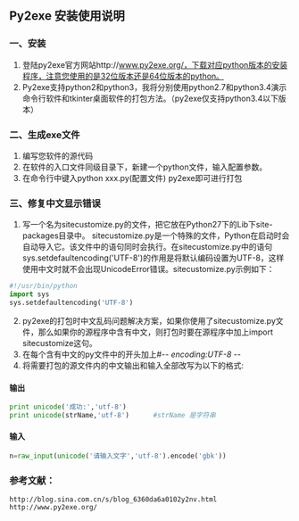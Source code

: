 ## Py2exe 安装使用说明

### 一、安装
1. 登陆py2exe官方网站http://www.py2exe.org/，下载对应python版本的安装程序，注意您使用的是32位版本还是64位版本的python。
2. Py2exe支持python2和python3，我将分别使用python2.7和python3.4演示命令行软件和tkinter桌面软件的打包方法。（py2exe仅支持python3.4以下版本）
### 二、生成exe文件
1. 编写您软件的源代码
2. 在软件的入口文件同级目录下，新建一个python文件，输入配置参数。
3. 在命令行中键入python xxx.py(配置文件) py2exe即可进行打包
### 三、修复中文显示错误
1. 写一个名为sitecustomize.py的文件，把它放在Python27下的Lib下site-packages目录中。	sitecustomize.py是一个特殊的文件，Python在启动时会自动导入它。该文件中的语句同时会执行。在sitecustomize.py中的语句sys.setdefaultencoding('UTF-8')的作用是将默认编码设置为UTF-8，这样使用中文时就不会出现UnicodeError错误。sitecustomize.py示例如下：
```python
#!/usr/bin/python
import sys
sys.setdefaultencoding('UTF-8')
```
2. py2exe的打包时中文乱码问题解决方案，如果你使用了sitecustomize.py文件，那么如果你的源程序中含有中文，则打包时要在源程序中加上import sitecustomize这句。
3. 在每个含有中文的py文件中的开头加上#-*- encoding:UTF-8 -*-
4. 将需要打包的源文件内的中文输出和输入全部改写为以下的格式:  
#### 输出​
```python
print unicode('成功:','utf-8')     
print unicode(strName,'utf-8')      #strName 是字符串     
```
#### 输入​
```python
n=raw_input(unicode('请输入文字','utf-8').encode('gbk'))   
```

### 参考文献：
```
http://blog.sina.com.cn/s/blog_6360da6a0102y2nv.html
http://www.py2exe.org/
```
